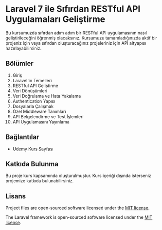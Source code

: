 # Laravel 7 ile Sıfırdan RESTful API Uygulamaları Geliştirme

Bu kursumuzda sıfırdan adım adım bir RESTful API uygulamasının nasıl geliştirileceğini öğrenmiş olacaksınız.
Kursumuzu tamamladığınızda aktif bir projeniz için veya sıfırdan oluşturacağınız projeleriniz için API altyapısı hazırlayabilirsiniz.

## Bölümler
1. Giriş
2. Laravel'in Temelleri
3. RESTful API Geliştirme
4. Veri Dönüşümleri
5. Veri Doğrulama ve Hata Yakalama
6. Authentication Yapısı
7. Dosyalarla Çalışmak
8. Özel Middleware Tanımları
9. API Belgelendirme ve Test İşlemleri
10. API Uygulamasını Yayınlama

## Bağlantılar
- [Udemy Kurs Sayfası](https://link.uzaktankurs.com/RESTFULAPI)

## Katkıda Bulunma

Bu proje kurs kapsamında oluşturulmuştur. Kurs içeriği dışında isterseniz projemize katkıda bulunabilirsiniz.

## Lisans

Project files are open-sourced software licensed under the [MIT license](http://opensource.org/licenses/MIT).

The Laravel framework is open-sourced software licensed under the [MIT license](http://opensource.org/licenses/MIT).
